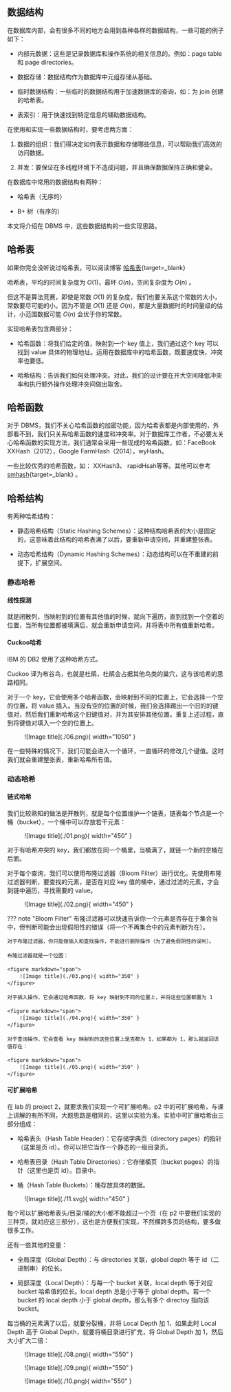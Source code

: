
## **数据结构**

在数据库内部，会有很多不同的地方会用到各种各样的数据结构，一些可能的例子如下：

- 内部元数据：这些是记录数据库和操作系统的相关信息的。例如：page table 和 page directories。

- 数据存储：数据结构作为数据库中元组存储从基础。

- 临时数据结构：一些临时的数据结构用于加速数据库的查询，如：为 join 创建的哈希表。

- 表索引：用于快速找到特定信息的辅助数据结构。

在使用和实现一些数据结构时，要考虑两方面：

1. 数据的组织：我们得决定如何表示数据和存储哪些信息，可以帮助我们高效的访问数据。

2. 并发：要保证在多线程环境下不造成问题，并且确保数据保持正确和健全。

在数据库中常用的数据结构有两种：

- 哈希表（无序的）

- B+ 树（有序的）

本文将介绍在 DBMS 中，这些数据结构的一些实现思路。

## **哈希表**

如果你完全没听说过哈希表，可以阅读博客 [哈希表](http://127.0.0.1:8000/DS/HTable/HTable/){target=_blank}

哈希表，平均的时间复杂度为 $O(1)$，最坏 $O(n)$，空间复杂度为 $O(n)$ 。

但这不是算法竞赛，即使是常数 $O(1)$ 的复杂度，我们也要关系这个常数的大小，常数要尽可能的小。因为不管是 $O(1)$ 还是 $O(n)$，都是大量数据时的时间量级的估计，小范围数据可能 $O(n)$ 会优于你的常数。

实现哈希表包含两部分：

- 哈希函数：将我们给定的值，映射到一个 key 值上，我们通过这个 key 可以找到 value 具体的物理地址。运用在数据库中的哈希函数，既要速度快，冲突率也要低。

- 哈希结构：告诉我们如何处理冲突。对此，我们的设计要在开大空间降低冲突率和执行额外操作处理冲突间做出取舍。


## **哈希函数**

对于 DBMS，我们不关心哈希函数的加密功能，因为哈希表都是内部使用的，外部看不到，我们只关系哈希函数的速度和冲突率。对于数据库工作者，不必要太关心哈希函数的实现方法，我们通常会采用一些现成的哈希函数，如：FaceBook XXHash（2012），Google FarmHash（2014），wyHash。


一些比较优秀的哈希函数，如： XXHash3、 rapidHsah等等。其他可以参考 [smhash](https://github.com/rurban/smhasher/blob/master/README.md#summary){target=_blank} 。


## **哈希结构**

有两种哈希结构：

- 静态哈希结构（Static Hashing Schemes）：这种结构哈希表的大小是固定的，这意味着此结构的哈希表满了以后，要重新申请空间，并重建整张表。

- 动态哈希结构（Dynamic Hashing Schemes）：动态结构可以在不重建的前提下，扩展空间。

### **静态哈希**

#### **线性探测**

就是闭散列，当映射到的位置有其他值的时候，就向下遍历，直到找到一个空着的位置，当所有位置都被填满后，就会重新申请空间，并将表中所有值重新哈希。


#### **Cuckoo哈希**

IBM 的 DB2 使用了这种哈希方式。

Cuckoo 译为布谷鸟，也就是杜鹃，杜鹃会占据其他鸟类的巢穴，这与该哈希的思路相同。

对于一个 key，它会使用多个哈希函数，会映射到不同的位置上，它会选择一个空的位置，将 value 插入。当没有空的位置的时候，我们会选择踢出一个旧的的键值对，然后我们重新哈希这个旧键值对，并为其安排其他位置。重复上述过程，直到将键值对填入一个空的位置上。

<figure markdown="span">
  ![Image title](./06.png){ width="1050" }
</figure>


在一些特殊的情况下，我们可能会进入一个循环，一直循环的修改几个键值。这时我们就会重建整张表，重新哈希所有值。


### **动态哈希**

#### **链式哈希**

我们比较熟知的做法是开散列，就是每个位置维护一个链表，链表每个节点是一个桶（bucket），一个桶中可以存放若干元素：

<figure markdown="span">
  ![Image title](./01.png){ width="450" }
</figure>

对于有哈希冲突的 key，我们都放在同一个桶里，当桶满了，就链一个新的空桶在后面。

对于每个查询，我们可以使用布隆过滤器（Bloom Filter）进行优化。先使用布隆过滤器判断，要查找的元素，是否在对应 key 值的桶中，通过过滤的元素，才会到链中遍历，寻找需要的 value。


<figure markdown="span">
  ![Image title](./02.png){ width="450" }
</figure>

??? note "Bloom Filter"
    布隆过滤器可以快速告诉你一个元素是否存在于集合当中，但判断可能会出现假阳性的错误（将一个不再集合中的元素判断为在）。

    对于布隆过滤器，你只能做插入和查找操作，不能进行删除操作（为了避免假阴性的误判）。

    布隆过滤器就是一个位图：

    <figure markdown="span">
        ![Image title](./03.png){ width="350" }
    </figure>

    对于插入操作，它会通过哈希函数，将 key 映射到不同的位置上，并将这些位置都置为 1

    <figure markdown="span">
        ![Image title](./04.png){ width="350" }
    </figure>

    对于查询操作，它会查看 key 映射到的这些位置上是否都为 1，如果都为 1，那么就返回该值存在：

    <figure markdown="span">
        ![Image title](./05.png){ width="350" }
    </figure>


#### **可扩展哈希**

在 lab 的 project 2，就要求我们实现一个可扩展哈希。p2 中的可扩展哈希，与课上讲解的有所不同，大题思路是相同的，这里以实验为准。实验中可扩展哈希由三部分组成：

- 哈希表头（Hash Table Header）：它存储字典页（directory pages）的指针（这里是页 id）。你可以把它当作一个静态的一级目录页。

- 哈希表目录（Hash Table Directories）：它存储桶页（bucket pages）的指针（这里也是页 id）。目录中。

- 桶（Hash Table Buckets）：桶存放具体的数据。

<figure markdown="span">
    ![Image title](./11.svg){ width="450" }
</figure>

每个可以扩展哈希表头/目录/桶的大小都不能超过一个页（在 p2 中要我们实现的三种页，就对应这三部分），这也是方便我们实现，不然横跨多页的结构，要多做很多工作。


还有一些其他的变量：

- 全局深度（Global Depth）：与 directories 关联，global depth 等于 id（二进制串）的位长。

- 局部深度（Local Depth）：与每一个 bucket 关联，local depth 等于对应 bucket 哈希值的位长。local depth 总是小于等于 global depth。若一个 bucket 的 local depth 小于 global depth，那么有多个 directoy 指向该 bucket。


每当桶的元素满了以后，就要分裂桶，并将 Local Depth 加 1，如果此时 Local Depth 高于 Global Depth，就要将桶目录进行扩充，将 Global Depth 加 1，然后大小扩大二倍：

<figure markdown="span">
    ![Image title](./08.png){ width="550" }
</figure>

<figure markdown="span">
    ![Image title](./09.png){ width="550" }
</figure>

<figure markdown="span">
    ![Image title](./10.png){ width="550" }
</figure>